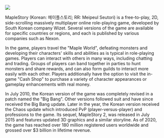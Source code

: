 <a href="https://juncture-digital.org"><img src="https://juncture-digital.org/images/ve-button.png"></a>

<param ve-config 
       title="Maplestory" 
       banner="https://wallpapercave.com/wp/wp2255744.jpg" 
       layout="vertical">



MapleStory (Korean: 메이플스토리; RR: Meipeul Seutori) is a free-to-play, 2D, side-scrolling massively multiplayer online role-playing game, developed by South Korean company Wizet. Several versions of the game are available for specific countries or regions, and each is published by various companies such as Nexon.

In the game, players travel the "Maple World", defeating monsters and developing their characters' skills and abilities as is typical in role-playing games. Players can interact with others in many ways, including chatting and trading. Groups of players can band together in parties to hunt monsters and share rewards, and can also form guilds to interact more easily with each other. Players additionally have the option to visit the in-game "Cash Shop" to purchase a variety of character appearances or gameplay enhancements with real money.

In July 2010, the Korean version of the game was completely revised in a patch named the "Big Bang". Other versions followed suit and have since received the Big Bang update. Later in the year, the Korean version received the Chaos update which introduced PvP (player-versus-player) and professions to the game. Its sequel, MapleStory 2, was released in July 2015 and features updated 3D graphics and a similar storyline. As of 2020, the game has reached over 180 million registered users worldwide and grossed over $3 billion in lifetime revenue.
